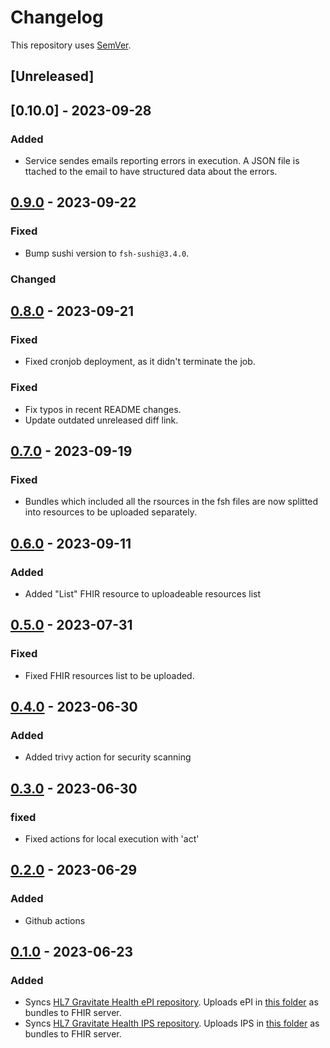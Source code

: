 # Changelog

This repository uses [SemVer](https://semver.org).

## [Unreleased]

## [0.10.0] - 2023-09-28

### Added

- Service sendes emails reporting errors in execution. A JSON file is ttached to the email to have structured data about the errors.

## [0.9.0] - 2023-09-22

### Fixed

- Bump sushi version to `fsh-sushi@3.4.0`.

### Changed


## [0.8.0] - 2023-09-21

### Fixed

- Fixed cronjob deployment, as it didn't terminate the job.

### Fixed

- Fix typos in recent README changes.
- Update outdated unreleased diff link.

## [0.7.0] - 2023-09-19

### Fixed

- Bundles which included all the rsources in the fsh files are now splitted into resources to be uploaded separately.

## [0.6.0] - 2023-09-11

### Added

- Added "List" FHIR resource to uploadeable resources list

## [0.5.0] - 2023-07-31

### Fixed

- Fixed FHIR resources list to be uploaded.

## [0.4.0] - 2023-06-30

### Added

- Added trivy action for security scanning

## [0.3.0] - 2023-06-30

### fixed

- Fixed actions for local execution with 'act'

## [0.2.0] - 2023-06-29

### Added

- Github actions

## [0.1.0] - 2023-06-23

### Added

- Syncs [HL7 Gravitate Health ePI repository](https://github.com/hl7-eu/gravitate-health). Uploads ePI in [this folder](https://github.com/hl7-eu/gravitate-health/tree/master/input/fsh) as bundles to FHIR server.
- Syncs [HL7 Gravitate Health IPS repository](https://github.com/hl7-eu/gravitate-health-ips). Uploads IPS in [this folder](https://github.com/hl7-eu/gravitate-health-ips/tree/master/input/fsh) as bundles to FHIR server.

[0.9.0]: https://github.com/Gravitate-Health/fhir-connector/compare/v0.8.0...v0.9.0
[0.8.0]: https://github.com/Gravitate-Health/fhir-connector/compare/v0.7.0...v0.8.0
[0.7.0]: https://github.com/Gravitate-Health/fhir-connector/compare/v0.6.0...v0.7.0
[0.6.0]: https://github.com/Gravitate-Health/fhir-connector/compare/v0.5.0...v0.6.0
[0.5.0]: https://github.com/Gravitate-Health/fhir-connector/compare/v0.4.0...v0.5.0
[0.4.0]: https://github.com/Gravitate-Health/fhir-connector/compare/v0.3.0...v0.4.0
[0.3.0]: https://github.com/Gravitate-Health/fhir-connector/compare/v0.2.0...v0.3.0
[0.2.0]: https://github.com/Gravitate-Health/fhir-connector/compare/v0.1.0...v0.2.0
[0.1.0]: https://github.com/Gravitate-Health/fhir-connector/releases/tag/v0.1.0